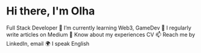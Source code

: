 # Hi there, I'm Olha
Full Stack Developer
🌱 I’m currently learning Web3, GameDev
📝 I regularly write articles on Medium
📄 Know about my experiences CV
📫 Reach me by LinkedIn, email
🌍 I speak English
